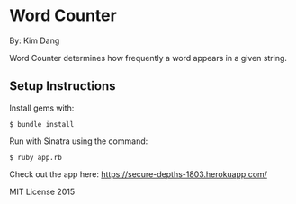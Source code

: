 # Word Counter

By: Kim Dang

Word Counter determines how frequently a word appears in a given string.

Setup Instructions
----

Install gems with:
```
$ bundle install
```
Run with Sinatra using the command:
```
$ ruby app.rb
```

Check out the app here: https://secure-depths-1803.herokuapp.com/

MIT License 2015
